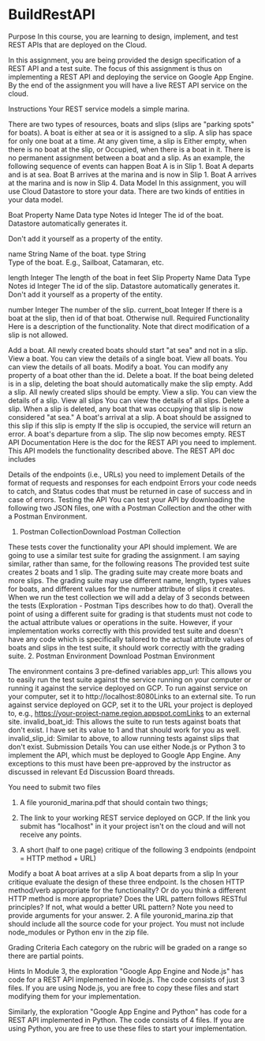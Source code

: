 # BuildRestAPI

Purpose
In this course, you are learning to design, implement, and test REST APIs that are deployed on the Cloud.

In this assignment, you are being provided the design specification of a REST API and a test suite. The focus of this assignment is thus on implementing a REST API and deploying the service on Google App Engine. By the end of the assignment you will have a live REST API service on the cloud.

Instructions
Your REST service models a simple marina.

There are two types of resources, boats and slips (slips are "parking spots" for boats).
A boat is either at sea or it is assigned to a slip.
A slip has space for only one boat at a time. At any given time, a slip is
Either empty, when there is no boat at the slip, or
Occupied, when there is a boat in it.
There is no permanent assignment between a boat and a slip. As an example, the following sequence of events can happen
Boat A is in Slip 1.
Boat A departs and is at sea.
Boat B arrives at the marina and is now in Slip 1.
Boat A arrives at the marina and is now in Slip 4.
Data Model
In this assignment, you will use Cloud Datastore to store your data. There are two kinds of entities in your data model.

Boat
Property Name	Data type	Notes
id	Integer	
The  id of the boat. Datastore automatically generates it.

Don't add it yourself as a property of the entity.

name	String	Name of the boat.
type	String	
Type of the boat. E.g., Sailboat, Catamaran, etc. 

length	Integer	The length of the boat in feet
Slip
Property Name	Data Type	Notes
id	Integer	The id of the slip. Datastore automatically generates it.
Don't add it yourself as a property of the entity.

number	Integer	The number of the slip.
current_boat	Integer	If there is a boat at the slip, then id of that boat. Otherwise null.
Required Functionality
Here is a description of the functionality. Note that direct modification of a slip is not allowed.

Add a boat.
All newly created boats should start "at sea" and not in a slip.
View a boat.
You can view the details of a single boat.
View all boats.
You can view the details of all boats.
Modify a boat.
You can modify any property of a boat other than the id.
Delete a boat.
If the boat being deleted is in a slip, deleting the boat should automatically make the slip empty.
Add a slip.
All newly created slips should be empty.
View a slip.
You can view the details of a slip.
View all slips
You can view the details of all slips.
Delete a slip.
When a slip is deleted, any boat that was occupying that slip is now considered "at sea."
A boat's arrival at a slip.
A boat should be assigned to this slip if this slip is empty
If the slip is occupied, the service will return an error.
A boat's departure from a slip.
The slip now becomes empty.
REST API Documentation
Here is the doc for the REST API you need to implement. This API models the functionality described above. The REST API doc includes

Details of the endpoints (i.e., URLs) you need to implement
Details of the format of requests and responses for each endpoint
Errors your code needs to catch, and
Status codes that must be returned in case of success and in case of errors.
Testing the API
You can test your API by downloading the following  two JSON files, one with a Postman Collection and the other with a Postman Environment.

1. Postman CollectionDownload Postman Collection

These tests cover the functionality your API should implement.
We are going to use a similar test suite for grading the assignment. I am saying similar, rather than same, for the following reasons
The provided test suite creates 2 boats and 1 slip. The grading suite may create more boats and more slips.
The grading suite may use different name, length, types values for boats, and different values for the number attribute of slips it creates.
When we run the test collection we will add a delay of 3 seconds between the tests (Exploration - Postman Tips describes how to do that).
Overall the point of using a different suite for grading is that students must not code to the actual attribute values or operations in the suite.
However, if your implementation works correctly with this provided test suite and doesn't have any code which is specifically tailored to the actual attribute values of boats and slips in the test suite, it should work correctly with the grading suite.
2. Postman Environment Download Postman Environment

The environment contains 3 pre-defined variables
app_url: This allows you to easily run the test suite against the service running on your computer or running it against the service deployed on GCP.
To run against service on your computer, set it to http://localhost:8080Links to an external site.
To run against service deployed on GCP, set it to the URL your project is deployed to, e.g., https://your-project-name.region.appspot.comLinks to an external site.
invalid_boat_id: This allows the suite to run tests against boats that don't exist. I have set its value to 1 and that should work for you as well.
invalid_slip_id: Similar to above, to allow running tests against slips that don't exist.
Submission Details
You can use either Node.js or Python 3 to implement the API, which must be deployed to Google App Engine.  Any exceptions to this must have been pre-approved by the instructor as discussed in relevant Ed Discussion Board threads.

You need to submit two files

1. A file youronid_marina.pdf that should contain two things;

1. The link to your working REST service deployed on GCP. If the link you submit has "localhost" in it your project isn't on the cloud and will not receive any points.

2. A short (half to one page) critique of the following 3 endpoints (endpoint = HTTP method + URL)

Modify a boat
A boat arrives at a slip
A boat departs from a slip
In your critique evaluate the design of these three endpoint.
Is the chosen HTTP method/verb appropriate for the functionality? Or do you think a different HTTP method is more appropriate?
Does the URL pattern follows RESTful principles? If not, what would a better URL pattern?
Note you need to provide arguments for your answer.
2. A file youronid_marina.zip that should include all the source code for your project. You must not include node_modules or Python env in the zip file.

Grading Criteria
Each category on the rubric will be graded on a range so there are partial points. 

Hints
In Module 3, the exploration "Google App Engine and Node.js" has code for a REST API implemented in Node.js. The code consists of just 3 files. If you are using Node.js,  you are free to copy these files and start modifying them for your implementation.

Similarly, the exploration "Google App Engine and Python" has code for a REST API implemented in Python. The code consists of 4 files. If you are using Python, you are free to use these files to start your implementation.
